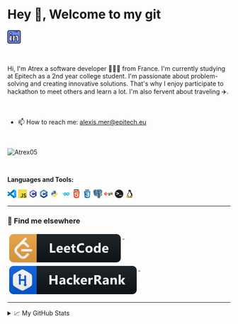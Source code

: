 
<h1>Hey 👋, Welcome to my git</h1>

<p align="left">
<!-- <a href="https://twitter.com/MairaAbhishek" target="_blank"><img height="30" src="https://raw.githubusercontent.com/Atrex05/Atrex05/master/assets/twitter.png?raw=true"></a> -->
<a href="https://www.linkedin.com/in/alexis-mer/" target="_blank"><img height="30" src="https://raw.githubusercontent.com/Atrex05/Atrex05/master/assets/linkedin.png?raw=true"></a>
<!--
<a href="https://www.instagram.com/atrex04/" target="_blank"><img height="30" src="https://raw.githubusercontent.com/Atrex05/Atrex05/master/assets/visual-studio.png?raw=true"></a>
<a href="https://marketplace.visualstudio.com/publishers/Atrex04" target="_blank"><img height="30" src="https://raw.githubusercontent.com/Atrex05/Atrex05/master/assets/visual-studio.png?raw=true"></a>
-->
</p>

<br>

Hi, I'm Atrex a software developer 👨🏻‍💻 from France. I'm currently studying at Epitech as a 2nd year college student.
I'm passionate about problem-solving and creating innovative solutions. That's why I enjoy participate to hackathon to meet others and learn a lot. I'm also fervent about traveling ✈️.

<br>

 - 📫 How to reach me: [alexis.mer@epitech.eu](alexis.mer@epitech.eu)
<!-- - 🔗 My website: [https://www.atrex.com/](https://www.atrex.com/) -->
 
 <br>

 <p align="left"> <img src="https://komarev.com/ghpvc/?username=Atrex05" alt="Atrex05" /> </p>
 
 </br>

**Languages and Tools:**
<br>

<code><img height="20" src="https://raw.githubusercontent.com/github/explore/80688e429a7d4ef2fca1e82350fe8e3517d3494d/topics/visual-studio-code/visual-studio-code.png"></code>
<code><img height="20" src="https://raw.githubusercontent.com/github/explore/80688e429a7d4ef2fca1e82350fe8e3517d3494d/topics/javascript/javascript.png"></code>
<code><img height="20" src="https://raw.githubusercontent.com/Atrex05/Atrex05/master/assets/C.png?raw=true"></code>
<code><img height="20" src="https://raw.githubusercontent.com/github/explore/80688e429a7d4ef2fca1e82350fe8e3517d3494d/topics/cpp/cpp.png"></code>
<code><img height="20" src="https://raw.githubusercontent.com/github/explore/80688e429a7d4ef2fca1e82350fe8e3517d3494d/topics/python/python.png"></code>
<code><img height="20" src="https://raw.githubusercontent.com/Atrex05/Atrex05/master/assets/go.png?raw=true"></code>
<code><img height = "20" src = "https://raw.githubusercontent.com/github/explore/80688e429a7d4ef2fca1e82350fe8e3517d3494d/topics/html/html.png"></code>
<code><img height = "20" src = "https://raw.githubusercontent.com/github/explore/80688e429a7d4ef2fca1e82350fe8e3517d3494d/topics/css/css.png"></code>
<code><img height = "20" src = "https://raw.githubusercontent.com/github/explore/80688e429a7d4ef2fca1e82350fe8e3517d3494d/topics/postgresql/postgresql.png"></code>
<code><img height="20" src="https://raw.githubusercontent.com/github/explore/80688e429a7d4ef2fca1e82350fe8e3517d3494d/topics/git/git.png"></code>
<code><img height="20" src="https://raw.githubusercontent.com/github/explore/80688e429a7d4ef2fca1e82350fe8e3517d3494d/topics/terminal/terminal.png"></code>
<code><img height="20" src="https://raw.githubusercontent.com/github/explore/80688e429a7d4ef2fca1e82350fe8e3517d3494d/topics/linux/linux.png"></code>

---
### 📢 Find me elsewhere
<p align="left">
  <a href="https://leetcode.com/abhishekmaira1999/">
    <img src="https://raw.githubusercontent.com/Atrex05/Atrex05/master/assets/leetcode.svg" alt="leetcode" style="vertical-align:top; margin:4px">
  </a>&nbsp;&nbsp;&nbsp;

  <a href="https://www.hackerrank.com/abhishekmaira191">
    <img src="https://raw.githubusercontent.com/Atrex05/Atrex05/master/assets/hackerrank.svg" alt="hackerrank" style="vertical-align:top; margin:4px">
  </a>&nbsp;&nbsp;&nbsp;
</p>
<hr>

<details>
<summary>📈 My GitHub Stats</summary>

<p align="center"> <img src="https://github-readme-stats.vercel.app/api?username=Atrex05&show_icons=true&theme=gotham" alt="Atrex05" />

</details>

<!--
<div align="center">
### Show some ❤️ by starring some of the repositories!
</div>
-->
